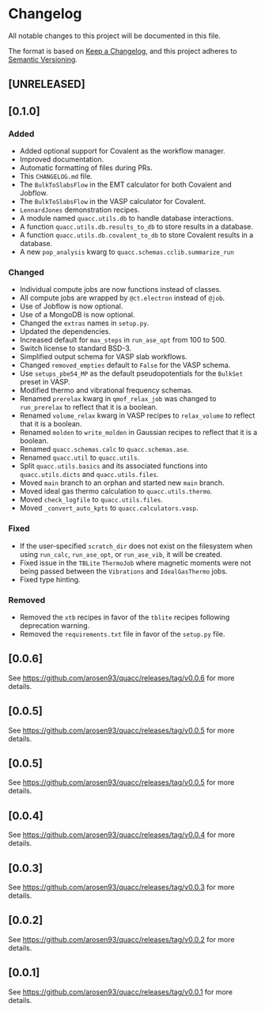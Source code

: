 # Changelog

All notable changes to this project will be documented in this file.

The format is based on [Keep a Changelog](https://keepachangelog.com/en/1.0.0/), and this project adheres to [Semantic Versioning](https://semver.org/spec/v2.0.0.html).

## [UNRELEASED]

## [0.1.0]

### Added

- Added optional support for Covalent as the workflow manager.
- Improved documentation.
- Automatic formatting of files during PRs.
- This `CHANGELOG.md` file.
- The `BulkToSlabsFlow` in the EMT calculator for both Covalent and Jobflow.
- The `BulkToSlabsFlow` in the VASP calculator for Covalent.
- `LennardJones` demonstration recipes.
- A module named `quacc.utils.db` to handle database interactions.
- A function `quacc.utils.db.results_to_db` to store results in a database.
- A function `quacc.utils.db.covalent_to_db` to store Covalent results in a database.
- A new `pop_analysis` kwarg to `quacc.schemas.cclib.summarize_run`

### Changed

- Individual compute jobs are now functions instead of classes.
- All compute jobs are wrapped by `@ct.electron` instead of `@job`.
- Use of Jobflow is now optional.
- Use of a MongoDB is now optional.
- Changed the `extras` names in `setup.py`.
- Updated the dependencies.
- Increased default for `max_steps` in `run_ase_opt` from 100 to 500.
- Switch license to standard BSD-3.
- Simplified output schema for VASP slab workflows.
- Changed `removed_empties` default to `False` for the VASP schema.
- Use `setups_pbe54_MP` as the default pseudopotentials for the `BulkSet` preset in VASP.
- Modified thermo and vibrational frequency schemas.
- Renamed `prerelax` kwarg in `qmof_relax_job` was changed to `run_prerelax` to reflect that it is a boolean.
- Renamed `volume_relax` kwarg in VASP recipes to `relax_volume` to reflect that it is a boolean.
- Renamed `molden` to `write_molden` in Gaussian recipes to reflect that it is a boolean.
- Renamed `quacc.schemas.calc` to `quacc.schemas.ase`.
- Renamed `quacc.util` to `quacc.utils`.
- Split `quacc.utils.basics` and its associated functions into `quacc.utils.dicts` and `quacc.utils.files`.
- Moved `main` branch to an orphan and started new `main` branch.
- Moved ideal gas thermo calculation to `quacc.utils.thermo`.
- Moved `check_logfile` to `quacc.utils.files`.
- Moved `_convert_auto_kpts` to `quacc.calculators.vasp`.

### Fixed

- If the user-specified `scratch_dir` does not exist on the filesystem when using `run_calc`, `run_ase_opt`, or `run_ase_vib`, it will be created.
- Fixed issue in the `TBLite` `ThermoJob` where magnetic moments were not being passed between the `Vibrations` and `IdealGasThermo` jobs.
- Fixed type hinting.

### Removed

- Removed the `xtb` recipes in favor of the `tblite` recipes following deprecation warning.
- Removed the `requirements.txt` file in favor of the `setup.py` file.

## [0.0.6]

See https://github.com/arosen93/quacc/releases/tag/v0.0.6 for more details.

## [0.0.5]

See https://github.com/arosen93/quacc/releases/tag/v0.0.5 for more details.

## [0.0.5]

See https://github.com/arosen93/quacc/releases/tag/v0.0.5 for more details.

## [0.0.4]

See https://github.com/arosen93/quacc/releases/tag/v0.0.4 for more details.

## [0.0.3]

See https://github.com/arosen93/quacc/releases/tag/v0.0.3 for more details.

## [0.0.2]

See https://github.com/arosen93/quacc/releases/tag/v0.0.2 for more details.

## [0.0.1]

See https://github.com/arosen93/quacc/releases/tag/v0.0.1 for more details.
